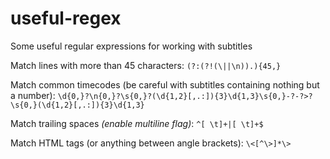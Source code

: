 # useful-regex
Some useful regular expressions for working with subtitles


Match lines with more than 45 characters:
```(?:(?!(\||\n)).){45,}```

Match common timecodes (be careful with subtitles containing nothing but a number):
```\d{0,}?\n{0,}?\s{0,}?(\d{1,2}[,.:]){3}\d{1,3}\s{0,}-?-?>?\s{0,}(\d{1,2}[,.:]){3}\d{1,3}```

Match trailing spaces _(enable multiline flag)_:
```^[ \t]+|[ \t]+$```

Match HTML tags (or anything between angle brackets):
```\<[^\>]*\>```
